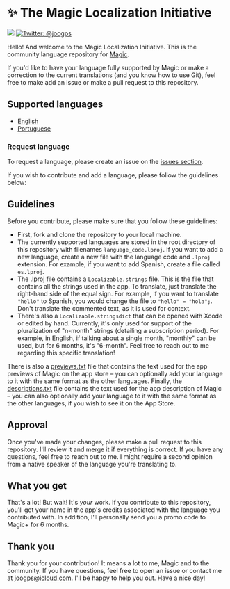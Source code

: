# ✨ The Magic Localization Initiative

<p>
    <img src="https://img.shields.io/badge/Download Magic-7D28DF.svg" />
    <a href="https://twitter.com/joogps">
        <img src="https://img.shields.io/badge/Contact-@joogps-lightgrey.svg?style=social&logo=twitter" alt="Twitter: @joogps" />
    </a>
</p>

Hello! And welcome to the Magic Localization Initiative. This is the community language repository for [Magic](https://magic.joogps.com).

If you'd like to have your language fully supported by Magic or make a correction to the current translations (and you know how to use Git), feel free to make add an issue or make a pull request to this repository.

## Supported languages
- [English](/en.lproj/)
- [Portuguese](/pt-BR.lproj/)

### Request language
To request a language, please create an issue on the [issues section](https://github.com/joao-works/Magic-Localization/issues).

If you wish to contribute and add a language, please follow the guidelines below:

## Guidelines

Before you contribute, please make sure that you follow these guidelines:

- First, fork and clone the repository to your local machine.
- The currently supported languages are stored in the root directory of this repository with filenames `language_code.lproj`. If you want to add a new language, create a new file with the language code and `.lproj` extension. For example, if you want to add Spanish, create a file called `es.lproj`.
- The .lproj file contains a `Localizable.strings` file. This is the file that contains all the strings used in the app. To translate, just translate the right-hand side of the equal sign. For example, if you want to translate `"hello"` to Spanish, you would change the file to `"hello" = "hola";`. Don't translate the commented text, as it is used for context.
- There's also a `Localizable.stringsdict` that can be opened with Xcode or edited by hand. Currently, it's only used for support of the pluralization of "n-month" strings (detailing a subscription period). For example, in English, if talking about a single month, "monthly" can be used, but for 6 months, it's "6-month". Feel free to reach out to me regarding this specific translation!

There is also a [previews.txt](previews.txt) file that contains the text used for the app previews of Magic on the app store – you can optionally add your language to it with the same format as the other languages. Finally, the [descriptions.txt](descriptions.txt) file contains the text used for the app description of Magic – you can also optionally add your language to it with the same format as the other languages, if you wish to see it on the App Store.

## Approval

Once you've made your changes, please make a pull request to this repository. I'll review it and merge it if everything is correct. If you have any questions, feel free to reach out to me. I might require a second opinion from a native speaker of the language you're translating to.

## What you get

That's a lot! But wait! It's _your_ work. If you contribute to this repository, you'll get your name in the app's credits associated with the language you contributed with. In addition, I'll personally send you a promo code to Magic+ for 6 months.

## Thank you

Thank you for your contribution! It means a lot to me, Magic and to the community. If you have questions, feel free to open an issue or contact me at [joogps@icloud.com](emailto:joogps@icloud.com). I'll be happy to help you out. Have a nice day!
